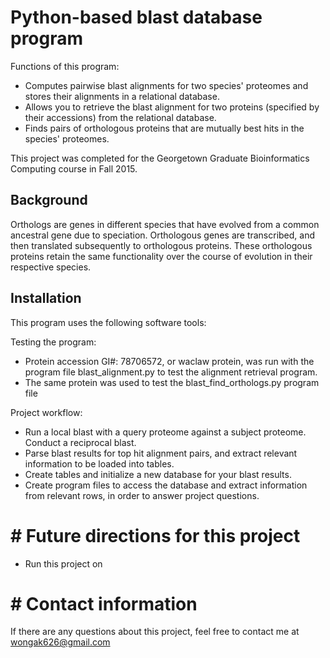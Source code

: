 # Python-based blast database program

Functions of this program:
* Computes pairwise blast alignments for two species' proteomes and stores their alignments in a relational database.
* Allows you to retrieve the blast alignment for two proteins (specified by their accessions) from the relational database.
* Finds pairs of orthologous proteins that are mutually best hits in the species' proteomes.

This project was completed for the Georgetown Graduate Bioinformatics Computing course in Fall 2015.

## Background
Orthologs are genes in different species that have evolved from a common ancestral gene due to speciation. Orthologous genes are transcribed, and then translated subsequently to orthologous proteins. These orthologous proteins retain the same functionality over the course of evolution in their respective species. 

## Installation
This program uses the following software tools:


Testing the program:
- Protein accession GI#: 78706572, or waclaw protein, was run with the program file blast_alignment.py to test the alignment retrieval program.
- The same protein was used to test the blast_find_orthologs.py program file

Project workflow:
- Run a local blast with a query proteome against a subject proteome. Conduct a reciprocal blast.
- Parse blast results for top hit alignment pairs, and extract relevant information to be loaded into tables.
- Create tables and initialize a new database for your blast results.
- Create program files to access the database and extract information from relevant rows, in order to answer project questions.

# # Future directions for this project
* Run this project on 
# # Contact information
If there are any questions about this project, feel free to contact me at wongak626@gmail.com


